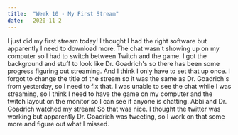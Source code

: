```yaml
---
title:  "Week 10 - My First Stream"
date:   2020-11-2
---
```

I just did my first stream today! I thought I had the right software but apparently I need to download more. The chat wasn't showing up on my computer so I had to switch between Twitch and the game. I got the background and stuff to look like Dr. Goadrich's so there has been some progress figuring out streaming. And I think I only have to set that up once. I forgot to change the title of the stream so it was the same as Dr. Goadrich's from yesterday, so I need to fix that. I was unable to see the chat while I was streaming, so I think I need to have the game on my computer and the twitch layout on the monitor so I can see if anyone is chatting. Abbi and Dr. Goadrich watched my stream! So that was nice. I thought the twitter was working but apparently Dr. Goadrich was tweeting, so I work on that some more and figure out what I missed. 
